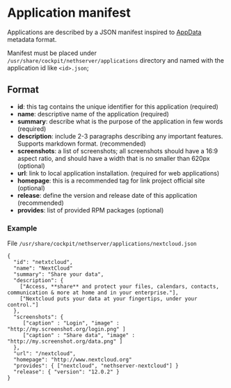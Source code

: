 # Application manifest

Applications are described by a JSON manifest inspired to [AppData](https://www.freedesktop.org/software/appstream/docs/chap-Quickstart.html)
metadata format.

Manifest must be placed under `/usr/share/cockpit/nethserver/applications` directory and named with the application id like `<id>.json`;

## Format

- **id**: this tag contains the unique identifier for this application (required)
- **name**: descriptive name of the application (required)
- **summary**: describe what is the purpose of the application in few words (required)
- **description**: include 2-3 paragraphs describing any important features. Supports markdown format. (recommended)
- **screenshots**: a list of screenshots; all screenshots should have a 16:9 aspect ratio, and should have a width that is no smaller than 620px (optional)
- **url**: link to local application installation. (required for web applications)
- **homepage**: this is a recommended tag for link project official site (optional)
- **release**: define the version and release date of this application (recommended)
- **provides**: list of provided RPM packages (optional)

### Example

File  `/usr/share/cockpit/nethserver/applications/nextcloud.json`
```
{
  "id": "netxtcloud",
  "name": "NextCloud"
  "summary": "Share your data",
  "description": { 
    ["Access, **share** and protect your files, calendars, contacts, communication & more at home and in your enterprise."],
    ["Nextcloud puts your data at your fingertips, under your control."]
  },
  "screenshots": { 
     ["caption" : "Login", "image" : "http://my.screenshot.org/login.png" ] 
     ["caption" : "Share data", "image" : "http://my.screenshot.org/data.png" ] 
  },
  "url": "/nextcloud",
  "homepage": "http://www.nextcloud.org"
  "provides": { ["nextcloud", "nethserver-nextcloud"] }
  "release": { "version": "12.0.2" }
}
```

